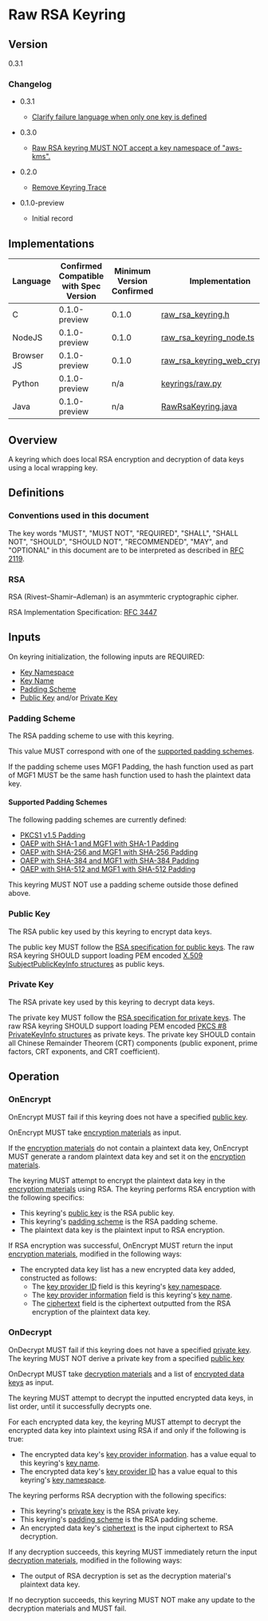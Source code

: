 [//]: # "Copyright Amazon.com Inc. or its affiliates. All Rights Reserved."
[//]: # "SPDX-License-Identifier: CC-BY-SA-4.0"

# Raw RSA Keyring

## Version

0.3.1

### Changelog

- 0.3.1

  - [Clarify failure language when only one key is defined](https://github.com/awslabs/aws-encryption-sdk-specification/issues/91)

- 0.3.0

  - [Raw RSA keyring MUST NOT accept a key namespace of "aws-kms".](https://github.com/awslabs/aws-encryption-sdk-specification/issues/101)

- 0.2.0

  - [Remove Keyring Trace](../changes/2020-05-13_remove-keyring-trace/change.md)

- 0.1.0-preview

  - Initial record

## Implementations

| Language   | Confirmed Compatible with Spec Version | Minimum Version Confirmed | Implementation                                                                                                                                                      |
| ---------- | -------------------------------------- | ------------------------- | ------------------------------------------------------------------------------------------------------------------------------------------------------------------- |
| C          | 0.1.0-preview                          | 0.1.0                     | [raw_rsa_keyring.h](https://github.com/aws/aws-encryption-sdk-c/blob/master/include/aws/cryptosdk/raw_rsa_keyring.h)                                                |
| NodeJS     | 0.1.0-preview                          | 0.1.0                     | [raw_rsa_keyring_node.ts](https://github.com/awslabs/aws-encryption-sdk-javascript/blob/master/modules/raw-rsa-keyring-node/src/raw_rsa_keyring_node.ts)            |
| Browser JS | 0.1.0-preview                          | 0.1.0                     | [raw_rsa_keyring_web_crypto.ts](https://github.com/aws/aws-encryption-sdk-javascript/blob/master/modules/raw-rsa-keyring-browser/src/raw_rsa_keyring_web_crypto.ts) |
| Python     | 0.1.0-preview                          | n/a                       | [keyrings/raw.py](https://github.com/aws/aws-encryption-sdk-python/blob/master/src/aws_encryption_sdk/keyrings/raw.py)                                              |
| Java       | 0.1.0-preview                          | n/a                       | [RawRsaKeyring.java](https://github.com/aws/aws-encryption-sdk-java/blob/master/src/main/java/com/amazonaws/encryptionsdk/keyrings/RawRsaKeyring.java)              |

## Overview

A keyring which does local RSA encryption and decryption of data keys using a local wrapping key.

## Definitions

### Conventions used in this document

The key words "MUST", "MUST NOT", "REQUIRED", "SHALL", "SHALL NOT", "SHOULD", "SHOULD NOT", "RECOMMENDED", "MAY", and "OPTIONAL"
in this document are to be interpreted as described in [RFC 2119](https://tools.ietf.org/html/rfc2119).

### RSA

RSA (Rivest–Shamir–Adleman) is an asymmteric cryptographic cipher.

RSA Implementation Specification: [RFC 3447](https://tools.ietf.org/html/rfc8017)

## Inputs

On keyring initialization, the following inputs are REQUIRED:

- [Key Namespace](./keyring-interface.md#key-namespace)
- [Key Name](./keyring-interface.md#key-name)
- [Padding Scheme](#padding-scheme)
- [Public Key](#public-key) and/or [Private Key](#private-key)

### Padding Scheme

The RSA padding scheme to use with this keyring.

This value MUST correspond with one of the [supported padding schemes](#supported-padding-schemes).

If the padding scheme uses MGF1 Padding, the hash function used as part of MGF1 MUST be the same hash function
used to hash the plaintext data key.

#### Supported Padding Schemes

The following padding schemes are currently defined:

- [PKCS1 v1.5 Padding](https://tools.ietf.org/html/rfc8017#section-7.2)
- [OAEP with SHA-1 and MGF1 with SHA-1 Padding](https://tools.ietf.org/html/rfc8017#section-7.1)
- [OAEP with SHA-256 and MGF1 with SHA-256 Padding](https://tools.ietf.org/html/rfc8017#section-7.1)
- [OAEP with SHA-384 and MGF1 with SHA-384 Padding](https://tools.ietf.org/html/rfc8017#section-7.1)
- [OAEP with SHA-512 and MGF1 with SHA-512 Padding](https://tools.ietf.org/html/rfc8017#section-7.1)

This keyring MUST NOT use a padding scheme outside those defined above.

### Public Key

The RSA public key used by this keyring to encrypt data keys.

The public key MUST follow the [RSA specification for public keys](#rsa).
The raw RSA keyring SHOULD support loading PEM encoded [X.509 SubjectPublicKeyInfo structures](#https://tools.ietf.org/html/rfc5280#section-4.1)
as public keys.

### Private Key

The RSA private key used by this keyring to decrypt data keys.

The private key MUST follow the [RSA specification for private keys](#rsa).
The raw RSA keyring SHOULD support loading PEM encoded [PKCS #8 PrivateKeyInfo structures](#https://tools.ietf.org/html/rfc5958#section-2)
as private keys.
The private key SHOULD contain all Chinese Remainder Theorem (CRT) components (public exponent, prime factors, CRT exponents, and CRT coefficient).

## Operation

### OnEncrypt

OnEncrypt MUST fail if this keyring does not have a specified [public key](#public-key).

OnEncrypt MUST take [encryption materials](structures.md#encryption-materials) as input.

If the [encryption materials](structures.md#encryption-materials) do not contain a plaintext data key,
OnEncrypt MUST generate a random plaintext data key and set it on the [encryption materials](structures.md#encryption-materials).

The keyring MUST attempt to encrypt the plaintext data key in the
[encryption materials](structures.md#encryption-materials) using RSA.
The keyring performs RSA encryption with the following specifics:

- This keyring's [public key](#public-key) is the RSA public key.
- This keyring's [padding scheme](#supported-padding-schemes) is the RSA padding scheme.
- The plaintext data key is the plaintext input to RSA encryption.

If RSA encryption was successful, OnEncrypt MUST return the input
[encryption materials](structures.md#encryption-materials), modified in the following ways:

- The encrypted data key list has a new encrypted data key added, constructed as follows:
  - The [key provider ID](structures.md#key-provider-id) field is this keyring's [key namespace](#key-namespace).
  - The [key provider information](structures.md#key-provider-information) field is this keyring's [key name](#key-name).
  - The [ciphertext](structures.md#ciphertext) field is the ciphertext outputted from
    the RSA encryption of the plaintext data key.

### OnDecrypt

OnDecrypt MUST fail if this keyring does not have a specified [private key](#private-key).
The keyring MUST NOT derive a private key from a specified [public key](#public-key)

OnDecrypt MUST take [decryption materials](structures.md#decryption-materials) and
a list of [encrypted data keys](structures.md#encrypted-data-key) as input.

The keyring MUST attempt to decrypt the inputted encrypted data keys, in list order, until it successfully decrypts one.

For each encrypted data key, the keyring MUST attempt to decrypt the encrypted data key into plaintext
using RSA if and only if the following is true:

- The encrypted data key's [key provider information](structures.md#key-provider-information).
  has a value equal to this keyring's [key name](#key-name).
- The encrypted data key's [key provider ID](structures.md#key-provider-id) has a value equal to
  this keyring's [key namespace](#key-namespace).

The keyring performs RSA decryption with the following specifics:

- This keyring's [private key](#private-key) is the RSA private key.
- This keyring's [padding scheme](#supported-padding-schemes) is the RSA padding scheme.
- An encrypted data key's [ciphertext](structures.md#ciphertext) is the input ciphertext to RSA decryption.

If any decryption succeeds, this keyring MUST immediately return the input
[decryption materials](structures.md#decryption-materials), modified in the following ways:

- The output of RSA decryption is set as the decryption material's plaintext data key.

If no decryption succeeds, this keyring MUST NOT make any update to the decryption materials and MUST fail.
